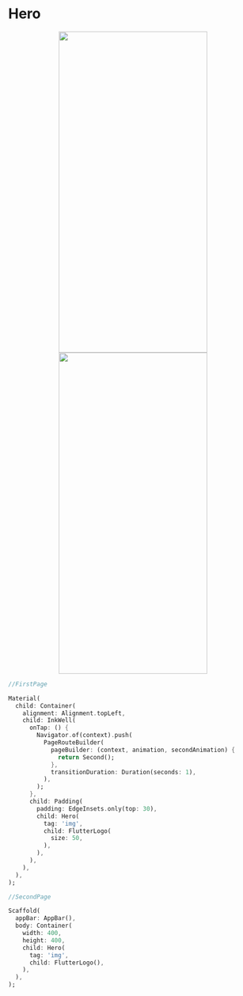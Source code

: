 # Hero
<p align="center">
<img src="https://docs.google.com/uc?id=1g1rIXfmEV_DzjGR1FnxVG_uXQdxeSpUH" height="649" width="300">
  <img src="https://docs.google.com/uc?id=1yq7hZ5TaNhZyPW8E6yWvPmWHPSiPpEMj" height="649" width="300">
</p>

```dart
//FirstPage

Material(
  child: Container(
    alignment: Alignment.topLeft,
    child: InkWell(
      onTap: () {
        Navigator.of(context).push(
          PageRouteBuilder(
            pageBuilder: (context, animation, secondAnimation) {
              return Second();
            },
            transitionDuration: Duration(seconds: 1),
          ),
        );
      },
      child: Padding(
        padding: EdgeInsets.only(top: 30),
        child: Hero(
          tag: 'img',
          child: FlutterLogo(
            size: 50,
          ),
        ),
      ),
    ),
  ),
);

//SecondPage

Scaffold(
  appBar: AppBar(),
  body: Container(
    width: 400,
    height: 400,
    child: Hero(
      tag: 'img',
      child: FlutterLogo(),
    ),
  ),
);
```
